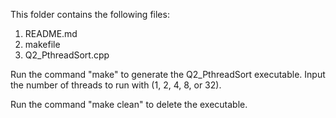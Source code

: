 This folder contains the following files:
1. README.md
2. makefile
3. Q2_PthreadSort.cpp

Run the command "make" to generate the Q2_PthreadSort executable.
Input the number of threads to run with (1, 2, 4, 8, or 32).

Run the command "make clean" to delete the executable.